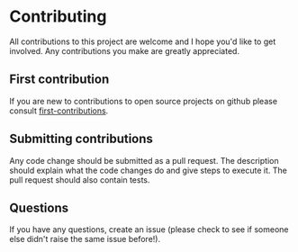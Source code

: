 # Contributing
All contributions to this project are welcome and I hope you'd like to get involved. Any contributions you make are greatly appreciated.

## First contribution
If you are new to contributions to open source projects on github please consult [first-contributions](https://github.com/firstcontributions/first-contributions).

## Submitting contributions
Any code change should be submitted as a pull request. The description should explain what the code changes do and give steps to execute it. The pull request should also contain tests.

## Questions
If you have any questions, create an issue (please check to see if someone else didn't raise the same issue before!).
